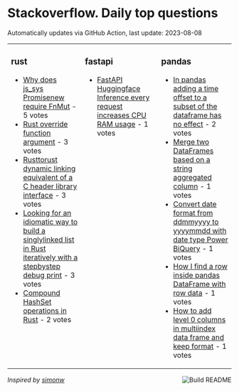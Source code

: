 # Stackoverflow. Daily top questions 

Automatically updates via GitHub Action, last update: <!-- date starts -->2023-08-08<!-- date ends -->


<table><tr><td valign="top" width="33%">

### rust
<!-- rust starts -->
* [Why does js_sys Promisenew require FnMut](https://stackoverflow.com/questions/76856000/why-does-js-sys-promisenew-require-fnmut) - 5 votes
* [Rust override function argument](https://stackoverflow.com/questions/76854256/rust-override-function-argument) - 3 votes
* [Rusttorust dynamic linking equivalent of a C header library interface](https://stackoverflow.com/questions/76860587/rust-to-rust-dynamic-linking-equivalent-of-a-c-header-library-interface) - 3 votes
* [Looking for an idiomatic way to build a singlylinked list in Rust iteratively with a stepbystep debug print](https://stackoverflow.com/questions/76856686/looking-for-an-idiomatic-way-to-build-a-singly-linked-list-in-rust-iteratively) - 3 votes
* [Compound HashSet operations in Rust](https://stackoverflow.com/questions/76860337/compound-hashset-operations-in-rust) - 2 votes
<!-- rust ends -->
</td><td valign="top" width="34%">


### fastapi
<!-- fastapi starts -->
* [FastAPI Huggingface Inference every request increases CPU RAM usage](https://stackoverflow.com/questions/76849706/fastapi-huggingface-inference-every-request-increases-cpu-ram-usage) - 1 votes
<!-- fastapi ends -->
</td><td valign="top" width="34%">


### pandas
<!-- pandas starts -->
* [In pandas adding a time offset to a subset of the dataframe has no effect](https://stackoverflow.com/questions/76854081/in-pandas-adding-a-time-offset-to-a-subset-of-the-dataframe-has-no-effect) - 2 votes
* [Merge two DataFrames based on a string aggregated column](https://stackoverflow.com/questions/76862214/merge-two-dataframes-based-on-a-string-aggregated-column) - 1 votes
* [Convert date format from ddmmyyyy to yyyymmdd with date type Power BiQuery](https://stackoverflow.com/questions/76849872/convert-date-format-from-dd-mm-yyyy-to-yyyy-mm-dd-with-date-type-power-bi-query) - 1 votes
* [How I find a row inside pandas DataFrame with row data](https://stackoverflow.com/questions/76862999/how-i-find-a-row-inside-pandas-dataframe-with-row-data) - 1 votes
* [How to add level 0 columns in multiindex data frame and keep format](https://stackoverflow.com/questions/76862419/how-to-add-level-0-columns-in-multi-index-data-frame-and-keep-format) - 1 votes
<!-- pandas ends -->
</td></tr></table>

<a href="https://github.com/hp0404/hp0404/actions"><img src="https://github.com/hp0404/hp0404/workflows/Build%20README/badge.svg" align="right" alt="Build README"></a> <p>*Inspired by  [simonw](https://github.com/simonw/simonw)*</p>
